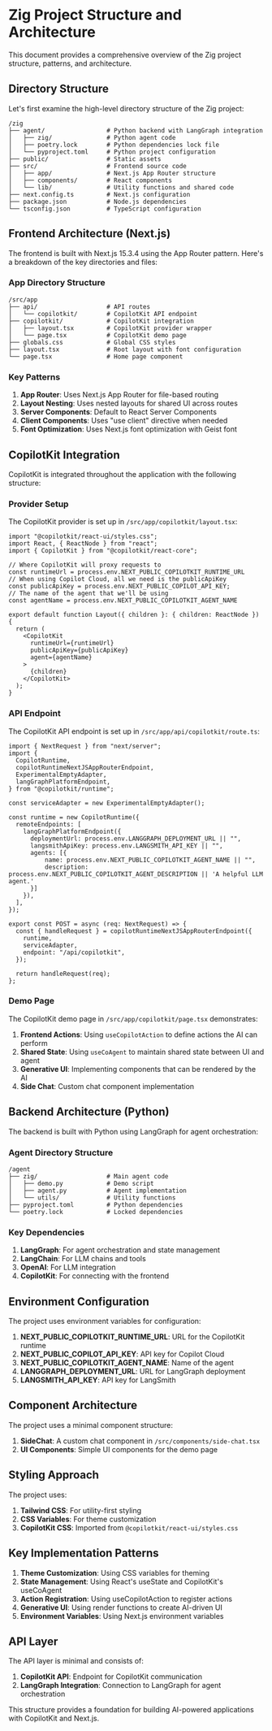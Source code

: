 # Zig Project Structure and Architecture

This document provides a comprehensive overview of the Zig project structure, patterns, and architecture.

## Directory Structure

Let's first examine the high-level directory structure of the Zig project:

```
/zig
├── agent/                 # Python backend with LangGraph integration
│   ├── zig/               # Python agent code
│   ├── poetry.lock        # Python dependencies lock file
│   └── pyproject.toml     # Python project configuration
├── public/                # Static assets
├── src/                   # Frontend source code
│   ├── app/               # Next.js App Router structure
│   ├── components/        # React components
│   └── lib/               # Utility functions and shared code
├── next.config.ts         # Next.js configuration
├── package.json           # Node.js dependencies
└── tsconfig.json          # TypeScript configuration
```

## Frontend Architecture (Next.js)

The frontend is built with Next.js 15.3.4 using the App Router pattern. Here's a breakdown of the key directories and files:

### App Directory Structure

```
/src/app
├── api/                   # API routes
│   └── copilotkit/        # CopilotKit API endpoint
├── copilotkit/            # CopilotKit integration
│   ├── layout.tsx         # CopilotKit provider wrapper
│   └── page.tsx           # CopilotKit demo page
├── globals.css            # Global CSS styles
├── layout.tsx             # Root layout with font configuration
└── page.tsx               # Home page component
```

### Key Patterns

1. **App Router**: Uses Next.js App Router for file-based routing
2. **Layout Nesting**: Uses nested layouts for shared UI across routes
3. **Server Components**: Default to React Server Components
4. **Client Components**: Uses "use client" directive when needed
5. **Font Optimization**: Uses Next.js font optimization with Geist font

## CopilotKit Integration

CopilotKit is integrated throughout the application with the following structure:

### Provider Setup

The CopilotKit provider is set up in `/src/app/copilotkit/layout.tsx`:

```tsx
import "@copilotkit/react-ui/styles.css";
import React, { ReactNode } from "react";
import { CopilotKit } from "@copilotkit/react-core";

// Where CopilotKit will proxy requests to
const runtimeUrl = process.env.NEXT_PUBLIC_COPILOTKIT_RUNTIME_URL
// When using Copilot Cloud, all we need is the publicApiKey
const publicApiKey = process.env.NEXT_PUBLIC_COPILOT_API_KEY;
// The name of the agent that we'll be using
const agentName = process.env.NEXT_PUBLIC_COPILOTKIT_AGENT_NAME

export default function Layout({ children }: { children: ReactNode }) {
  return (
    <CopilotKit 
      runtimeUrl={runtimeUrl}
      publicApiKey={publicApiKey}
      agent={agentName}
    >
      {children}
    </CopilotKit>
  );
}
```

### API Endpoint

The CopilotKit API endpoint is set up in `/src/app/api/copilotkit/route.ts`:

```tsx
import { NextRequest } from "next/server";
import {
  CopilotRuntime,
  copilotRuntimeNextJSAppRouterEndpoint,
  ExperimentalEmptyAdapter,
  langGraphPlatformEndpoint,
} from "@copilotkit/runtime";

const serviceAdapter = new ExperimentalEmptyAdapter();

const runtime = new CopilotRuntime({
  remoteEndpoints: [
    langGraphPlatformEndpoint({
      deploymentUrl: process.env.LANGGRAPH_DEPLOYMENT_URL || "",
      langsmithApiKey: process.env.LANGSMITH_API_KEY || "",
      agents: [{
          name: process.env.NEXT_PUBLIC_COPILOTKIT_AGENT_NAME || "",
          description: process.env.NEXT_PUBLIC_COPILOTKIT_AGENT_DESCRIPTION || 'A helpful LLM agent.'
      }]
    }),
  ],
});

export const POST = async (req: NextRequest) => {
  const { handleRequest } = copilotRuntimeNextJSAppRouterEndpoint({
    runtime,
    serviceAdapter,
    endpoint: "/api/copilotkit",
  });

  return handleRequest(req);
};
```

### Demo Page

The CopilotKit demo page in `/src/app/copilotkit/page.tsx` demonstrates:

1. **Frontend Actions**: Using `useCopilotAction` to define actions the AI can perform
2. **Shared State**: Using `useCoAgent` to maintain shared state between UI and agent
3. **Generative UI**: Implementing components that can be rendered by the AI
4. **Side Chat**: Custom chat component implementation

## Backend Architecture (Python)

The backend is built with Python using LangGraph for agent orchestration:

### Agent Directory Structure

```
/agent
├── zig/                   # Main agent code
│   ├── demo.py            # Demo script
│   ├── agent.py           # Agent implementation
│   └── utils/             # Utility functions
├── pyproject.toml         # Python dependencies
└── poetry.lock            # Locked dependencies
```

### Key Dependencies

1. **LangGraph**: For agent orchestration and state management
2. **LangChain**: For LLM chains and tools
3. **OpenAI**: For LLM integration
4. **CopilotKit**: For connecting with the frontend

## Environment Configuration

The project uses environment variables for configuration:

1. **NEXT_PUBLIC_COPILOTKIT_RUNTIME_URL**: URL for the CopilotKit runtime
2. **NEXT_PUBLIC_COPILOT_API_KEY**: API key for Copilot Cloud
3. **NEXT_PUBLIC_COPILOTKIT_AGENT_NAME**: Name of the agent
4. **LANGGRAPH_DEPLOYMENT_URL**: URL for LangGraph deployment
5. **LANGSMITH_API_KEY**: API key for LangSmith

## Component Architecture

The project uses a minimal component structure:

1. **SideChat**: A custom chat component in `/src/components/side-chat.tsx`
2. **UI Components**: Simple UI components for the demo page

## Styling Approach

The project uses:

1. **Tailwind CSS**: For utility-first styling
2. **CSS Variables**: For theme customization
3. **CopilotKit CSS**: Imported from `@copilotkit/react-ui/styles.css`

## Key Implementation Patterns

1. **Theme Customization**: Using CSS variables for theming
2. **State Management**: Using React's useState and CopilotKit's useCoAgent
3. **Action Registration**: Using useCopilotAction to register actions
4. **Generative UI**: Using render functions to create AI-driven UI
5. **Environment Variables**: Using Next.js environment variables

## API Layer

The API layer is minimal and consists of:

1. **CopilotKit API**: Endpoint for CopilotKit communication
2. **LangGraph Integration**: Connection to LangGraph for agent orchestration

This structure provides a foundation for building AI-powered applications with CopilotKit and Next.js.
